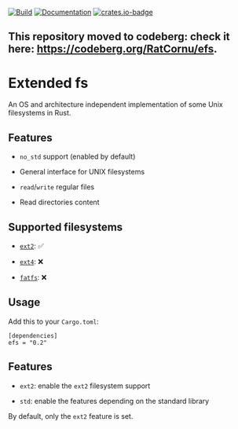 [![Build][build-badge]][build-link]
[![Documentation][documentation-badge]][documentation-link]
[![crates.io-badge]][crates.io-link]

[build-badge]: https://github.com/RatCornu/efs/actions/workflows/build.yml/badge.svg?branch=master
[build-link]: https://github.com/RatCornu/efs/actions/workflows/build.yml

[documentation-badge]: https://github.com/RatCornu/efs/actions/workflows/doc.yml/badge.svg?branch=master
[documentation-link]: https://github.com/RatCornu/efs/actions/workflows/doc.yml

[crates.io-badge]: https://img.shields.io/crates/v/efs.svg
[crates.io-link]: https://crates.io/crates/efs

## This repository moved to codeberg: check it here: https://codeberg.org/RatCornu/efs.

# Extended fs

An OS and architecture independent implementation of some Unix filesystems in Rust.

## Features

* `no_std` support (enabled by default)

* General interface for UNIX filesystems

* `read`/`write` regular files

* Read directories content

## Supported filesystems

* [`ext2`](https://en.wikipedia.org/wiki/Ext2): ✅

* [`ext4`](https://en.wikipedia.org/wiki/Ext2): ❌

* [`fatfs`](https://en.wikipedia.org/wiki/FatFs): ❌

## Usage

Add this to your `Cargo.toml`:

```
[dependencies]
efs = "0.2"
```

<!-- Add examples on 0.3 release --> 

## Features

* `ext2`: enable the `ext2` filesystem support

* `std`: enable the features depending on the standard library

By default, only the `ext2` feature is set.
